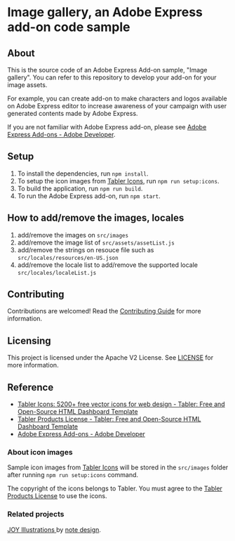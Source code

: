 # Image gallery, an Adobe Express add-on code sample

## About

This is the source code of an Adobe Express Add-on sample, "Image gallery".
You can refer to this repository to develop your add-on for your image assets.

For example, you can create add-on to make characters and logos available on Adobe Express editor to increase awareness of your campaign with user generated contents made by Adobe Express.

If you are not familiar with Adobe Express add-on, please see [Adobe Express Add\-ons - Adobe Developer](https://developer.adobe.com/express/add-ons/).

## Setup

1. To install the dependencies, run `npm install`.
2. To setup the icon images from [Tabler Icons](https://tabler.io/icons), run `npm run setup:icons`.
3. To build the application, run `npm run build`.
4. To run the Adobe Express add-on, run `npm start`.

## How to add/remove the images, locales

1. add/remove the images on `src/images`
2. add/remove the image list of `src/assets/assetList.js`
3. add/remove the strings on resouce file such as `src/locales/resources/en-US.json`
4. add/remove the locale list to add/remove the supported locale `src/locales/localeList.js`

## Contributing

Contributions are welcomed! Read the [Contributing Guide](./.github/CONTRIBUTING.md) for more information.

## Licensing

This project is licensed under the Apache V2 License. See [LICENSE](LICENSE) for more information.

## Reference

- [Tabler Icons: 5200\+ free vector icons for web design \- Tabler: Free and Open\-Source HTML Dashboard Template](https://tabler.io/icons)
- [Tabler Products License \- Tabler: Free and Open\-Source HTML Dashboard Template](https://tabler.io/license)
- [Adobe Express Add\-ons - Adobe Developer](https://developer.adobe.com/express/add-ons/)

### About icon images

Sample icon images from [Tabler Icons](https://tabler.io/icons) will be stored in the `src/images` folder after running `npm run setup:icons` command.

The copyright of the icons belongs to Tabler. You must agree to the [Tabler Products License](https://tabler.io/license) to use the icons.

### Related projects

[JOY Illustrations ](https://new.express.adobe.com/add-ons?addOnId=w5i57l4lk) by [note design](https://note.design/).
